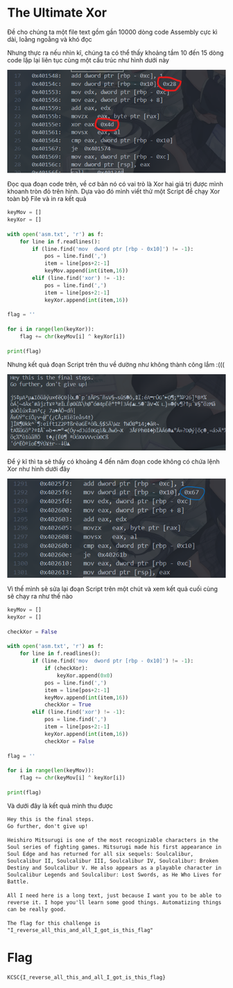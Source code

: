 # The Ultimate Xor

Đề cho chúng ta một file text gồm gần 10000 dòng code Assembly cực kì dài, loằng ngoằng và khó đọc

Nhưng thực ra nếu nhìn kĩ, chúng ta có thể thấy khoảng tầm 10 đến 15 dòng code lặp lại liên tục cùng một cấu trúc như hình dưới này

![](https://github.com/noobmannn/kcscrecruitment2023/blob/e533f2e7debb71de248f562807012527154edf5f/The%20Ultimate%20Xor/Image/1.png)

Đọc qua đoạn code trên, về cơ bản nó có vai trò là Xor hai giá trị được mình khoanh tròn đỏ trên hình. Dựa vào đó mình viết thử một Script để chạy Xor toàn bộ File và in ra kết quả

```python
keyMov = []
keyXor = []  

with open('asm.txt', 'r') as f:
    for line in f.readlines():
        if (line.find('mov	dword ptr [rbp - 0x10]') != -1):
            pos = line.find(',')
            item = line[pos+2:-1]
            keyMov.append(int(item,16))
        elif (line.find('xor') != -1):
            pos = line.find(',')
            item = line[pos+2:-1]
            keyXor.append(int(item,16))

flag = ''

for i in range(len(keyXor)):
    flag += chr(keyMov[i] ^ keyXor[i])

print(flag)
```

Nhưng kết quả đoạn Script trên thu về dường như không thành công lắm :(((

![](https://github.com/noobmannn/kcscrecruitment2023/blob/e533f2e7debb71de248f562807012527154edf5f/The%20Ultimate%20Xor/Image/2.png)

Để ý kĩ thì ta sẽ thấy có khoảng 4 đến năm đoạn code không có chứa lệnh Xor như hình dưới đây

![](https://github.com/noobmannn/kcscrecruitment2023/blob/e533f2e7debb71de248f562807012527154edf5f/The%20Ultimate%20Xor/Image/3.png)

Vì thế mình sẽ sửa lại đoạn Script trên một chút và xem kết quả cuối cùng sẽ chạy ra như thế nào 

```python
keyMov = []
keyXor = []  

checkXor = False

with open('asm.txt', 'r') as f:
    for line in f.readlines():
        if (line.find('mov	dword ptr [rbp - 0x10]') != -1):
            if (checkXor):
                keyXor.append(0x0)
            pos = line.find(',')
            item = line[pos+2:-1]
            keyMov.append(int(item,16))
            checkXor = True
        elif (line.find('xor') != -1):
            pos = line.find(',')
            item = line[pos+2:-1]
            keyXor.append(int(item,16))
            checkXor = False

flag = ''

for i in range(len(keyMov)):
    flag += chr(keyMov[i] ^ keyXor[i])

print(flag)
```

Và dưới đây là kết quả mình thu được

```
Hey this is the final steps.
Go further, don't give up!

Heishiro Mitsurugi is one of the most recognizable characters in the Soul series of fighting games. Mitsurugi made his first appearance in Soul Edge and has returned for all six sequels: Soulcalibur, Soulcalibur II, Soulcalibur III, Soulcalibur IV, Soulcalibur: Broken Destiny and Soulcalibur V. He also appears as a playable character in Soulcalibur Legends and Soulcalibur: Lost Swords, as He Who Lives for Battle.

All I need here is a long text, just because I want you to be able to reverse it. I hope you'll learn some good things. Automatizing things can be really good.

The flag for this challenge is "I_reverse_all_this_and_all_I_got_is_this_flag"
```

# Flag

```KCSC{I_reverse_all_this_and_all_I_got_is_this_flag}```
